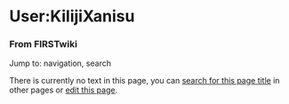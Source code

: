 

# User:KilijiXanisu

### From FIRSTwiki

Jump to: navigation, search

There is currently no text in this page, you can [search for this page
title](Special:Search/KilijiXanisu "Special:Search/KilijiXanisu" )
in other pages or [edit this
page](http://www.firstwiki.net/index.php?title=User:KilijiXanisu&action=edit
"http://www.firstwiki.net/index.php?title=User:KilijiXanisu&action=edit" ).


